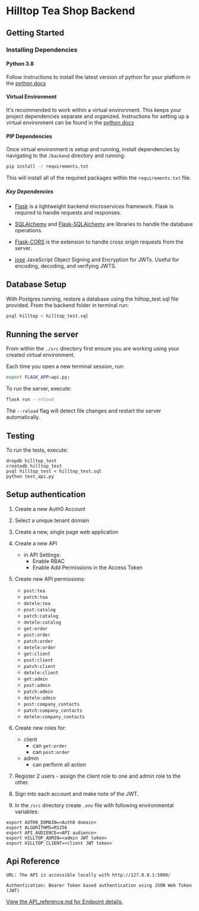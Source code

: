 # Hilltop Tea Shop Backend

## Getting Started

### Installing Dependencies

#### Python 3.8

Follow instructions to install the latest version of python for your platform in the [python docs](https://docs.python.org/3/using/unix.html#getting-and-installing-the-latest-version-of-python)

#### Virtual Environment

It's recommended to work within a virtual environment. This keeps your project dependencies separate and organized. 
Instructions for setting up a virtual environment can be found in the [python docs](https://packaging.python.org/guides/installing-using-pip-and-virtual-environments/)

#### PIP Dependencies

Once virtual environment is setup and running, install dependencies by navigating to the `/backend` directory and running:

```bash
pip install -r requirements.txt
```

This will install all of the required packages within the `requirements.txt` file.

##### Key Dependencies

- [Flask](http://flask.pocoo.org/)  is a lightweight backend microservices framework. Flask is required to handle requests and responses.

- [SQLAlchemy](https://www.sqlalchemy.org/) and [Flask-SQLAlchemy](https://flask-sqlalchemy.palletsprojects.com/en/2.x/) are libraries to handle the database operations.

- [Flask-CORS](https://flask-cors.readthedocs.io/en/latest/#) is the extension to handle cross origin requests from the server. 

- [jose](https://python-jose.readthedocs.io/en/latest/) JavaScript Object Signing and Encryption for JWTs. Useful for encoding, decoding, and verifying JWTS.

## Database Setup
With Postgres running, restore a database using the hilltop_test.sql file provided. From the backend folder in terminal run:
```bash
psql hilltop < hilltop_test.sql
```

## Running the server

From within the `./src` directory first ensure you are working using your created virtual environment.

Each time you open a new terminal session, run:

```bash
export FLASK_APP=api.py;
```

To run the server, execute:

```bash
flask run --reload
```

The `--reload` flag will detect file changes and restart the server automatically.


## Testing
To run the tests, execute:
```
dropdb hilltop_test
createdb hilltop_test
psql hilltop_test < hilltop_test.sql
python test_api.py
```

## Setup authentication

1. Create a new Auth0 Account
2. Select a unique tenant domain
3. Create a new, single page web application
4. Create a new API
    - in API Settings:
        - Enable RBAC
        - Enable Add Permissions in the Access Token
5. Create new API permissions:
    - `post:tea`
    - `patch:tea`
    - `detele:tea`    
    - `post:catalog`    
    - `patch:catalog`    
    - `detele:catalog`   
    - `get:order`   
    - `post:order`   
    - `patch:order`   
    - `detele:order`    
    - `get:client`   
    - `post:client`   
    - `patch:client`   
    - `detele:client`	    
    - `get:admin`   
    - `post:admin`    
    - `patch:admin`	   
    - `detele:admin`	   
    - `post:company_contacts`   
    - `patch:company_contacts`   
    - `detele:company_contacts`

6. Create new roles for:
    - client
        - can `get:order`
        - can `post:order`
    - admin
        - can perform all action
7. Register 2 users - assign the client role to one and admin role to the other.
8. Sign into each account and make note of the JWT.
9. In the  `/src` directory create `.env` file with following environmental variables:

```
export AUTH0_DOMAIN=<Auth0 domain>
export ALGORITHMS=RS256
export API_AUDIENCE=<API audience>
export HILLTOP_ADMIN=<admin JWT token>
export HILLTOP_CLIENT=<client JWT token>
```

    
## Api Reference

    URL: The API is accessible locally with http://127.0.0.1:5000/
    
    Authentication: Bearer Token based authentication using JSON Web Token (JWT)

[View the API_reference.md for Endpoint details.](./API_reference.md)

